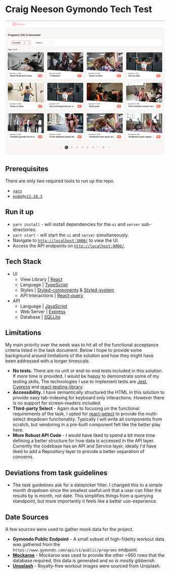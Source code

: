 # Craig Neeson Gymondo Tech Test

![alt text](docs/screenshot.png)

## Prerequisites

There are only two required tools to run up the repo.

- [`yarn`](https://yarnpkg.com/)
- [`node@v12.18.3`](https://nodejs.org/en/)

## Run it up

- `yarn install` - will install dependencies for the `ui` and `server` sub-directories.
- `yarn start` - will start the `ui` and `server` simultaneously.
- Navigate to [`http://localhost:3000/`](`http://localhost:3000/`) to view the UI.
- Access the API endpoints on [`http://localhost:9000/`](`http://localhost:9000/`).

## Tech Stack
- UI
    - View Library | [React](https://reactjs.org/)
    - Language | [TypeScript](https://www.typescriptlang.org/)
    - Styles | [Styled-components](https://styled-components.com/) & [Styled-system](https://styled-system.com/)
    - API Interactions | [React-query](https://github.com/tannerlinsley/react-query)
- API
    - Language | [JavaScript](https://www.javascript.com/)
    - Web Server | [Express](https://expressjs.com/)
    - Database | [SQLLite](https://www.sqlite.org/index.html)

## Limitations

My main priority over the week was to hit all of the functional acceptance criteria listed in the task document. Below I hope to provide some background around limitations of the solution and how they might have been addressed with a longer timescale.

- **No tests.**  There are no unit or end-to-end tests included in this solution. If more time is provided, I would be happy to demonstrate some of my testing skills. The technologies I use to implement tests are [Jest](https://jestjs.io/), [Cypress](https://www.cypress.io/) and [react-testing-library](https://testing-library.com/docs/react-testing-library/intro/).
- **Accessibility.** I have semantically structured the HTML in this solution to provide easy tab-indexing for keyboard only interactions. However there is no support for screen-readers included.
- **Third-party Select** - Again due to focusing on the functional requirements of the task, I opted for [react-select](https://react-select.com/home) to provide the multi-select dropdown functionality. Typically I will write all components from scratch, but vendoring in a pre-built component felt like the better play here.
- **More Robust API Code** - I would have liked to spend a bit more time defining a better structure for how data is accessed in the API layer. Currently the codebase has an API and Service layer, ideally I'd have liked to add a Repository layer to provide a better separation of concerns.

## Deviations from task guidelines
- The task guidelines ask for a datepicker filter. I changed this to a simple month dropdown since the smallest useful unit that a user can filter the results by is month, not date. This simplifies things from a querying standpoint, but more importantly it feels like a better use-experience.


## Date Sources

A few sources were used to gather mock data for the project.

- **Gymondo Public Endpoint** - A small subset of high-fidelity workout data was gathered from the `https://www.gymondo.com/api/v1/public/programs` endpoint.
- **[Mockaroo](https://www.mockaroo.com/)** - Mockaroo was used to provide the other ~950 rows that the database required, this data is generated and so is mostly gibberish.
- **[Unsplash](https://unsplash.com/s/photos/workout)** - Royalty-free workout images were sourced from Unsplash.


